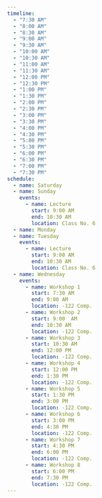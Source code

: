 ```yaml
---
timeline:
  - "7:30 AM"
  - "8:00 AM"
  - "8:30 AM"
  - "9:00 AM"
  - "9:30 AM"
  - "10:00 AM"
  - "10:30 AM"
  - "11:00 AM"
  - "11:30 AM"
  - "12:00 PM"
  - "12:30 PM"
  - "1:00 PM"
  - "1:30 PM"
  - "2:00 PM"
  - "2:30 PM"
  - "3:00 PM"
  - "3:30 PM"
  - "4:00 PM"
  - "4:30 PM"
  - "5:00 PM"
  - "5:30 PM"
  - "6:00 PM"
  - "6:30 PM"
  - "7:00 PM"
  - "7:30 PM"
schedule:
  - name: Saturday
  - name: Sunday
    events:
      - name: Lecture
        start: 9:00 AM
        end: 10:30 AM
        location: Class No. 6
  - name: Monday
  - name: Tuesday
    events:
      - name: Lecture
        start: 9:00 AM
        end: 10:30 AM
        location: Class No. 6
  - name: Wednesday
    events:
      - name: Workshop 1
        start: 7:30 AM
        end: 9:00 AM
        location: -122 Comp.
      - name: Workshop 2
        start: 9:00  AM
        end: 10:30 AM
        location: -122 Comp.
      - name: Workshop 3
        start: 10:30 AM
        end: 12:00 PM
        location: -122 Comp.
      - name: Workshop 4
        start: 12:00 PM
        end: 1:30 PM
        location: -122 Comp.
      - name: Workshop 5
        start: 1:30 PM
        end: 3:00 PM
        location: -122 Comp.
      - name: Workshop 6
        start: 3:00 PM
        end: 4:30 PM
        location: -122 Comp.
      - name: Workshop 7
        start: 4:30 PM
        end: 6:00 PM
        location: -122 Comp.
      - name: Workshop 8
        start: 6:00 PM
        end: 7:30 PM
        location: -122 Comp.
---
```


